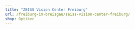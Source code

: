 ```yaml
---
title: "ZEISS Vision Center Freiburg"
url: /freiburg-im-breisgau/zeiss-vision-center-freiburg/
shop: Optiker
---
```


